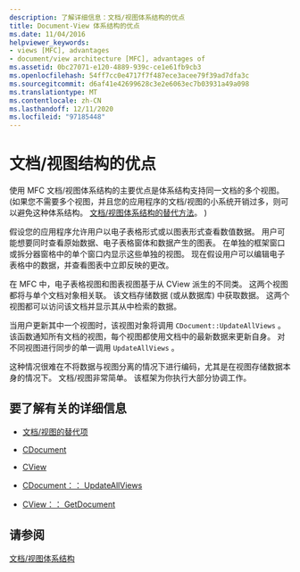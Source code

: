 ```yaml
---
description: 了解详细信息：文档/视图体系结构的优点
title: Document-View 体系结构的优点
ms.date: 11/04/2016
helpviewer_keywords:
- views [MFC], advantages
- document/view architecture [MFC], advantages of
ms.assetid: 0bc27071-e120-4889-939c-ce1e61fb9cb3
ms.openlocfilehash: 54ff7cc0e4717f7f487ece3acee79f39ad7dfa3c
ms.sourcegitcommit: d6af41e42699628c3e2e6063ec7b03931a49a098
ms.translationtype: MT
ms.contentlocale: zh-CN
ms.lasthandoff: 12/11/2020
ms.locfileid: "97185448"
---
```

# <a name="advantages-of-the-documentview-architecture"></a>文档/视图结构的优点

使用 MFC 文档/视图体系结构的主要优点是体系结构支持同一文档的多个视图。  (如果您不需要多个视图，并且您的应用程序的文档/视图的小系统开销过多，则可以避免这种体系结构。 [文档/视图体系结构的替代方法](alternatives-to-the-document-view-architecture.md)。 ) 

假设您的应用程序允许用户以电子表格形式或以图表形式查看数值数据。 用户可能想要同时查看原始数据、电子表格窗体和数据产生的图表。 在单独的框架窗口或拆分器窗格中的单个窗口内显示这些单独的视图。 现在假设用户可以编辑电子表格中的数据，并查看图表中立即反映的更改。

在 MFC 中，电子表格视图和图表视图基于从 CView 派生的不同类。 这两个视图都将与单个文档对象相关联。 该文档存储数据 (或从数据库) 中获取数据。 这两个视图都可以访问该文档并显示其从中检索的数据。

当用户更新其中一个视图时，该视图对象将调用 `CDocument::UpdateAllViews` 。 该函数通知所有文档的视图，每个视图都使用文档中的最新数据来更新自身。 对不同视图进行同步的单一调用 `UpdateAllViews` 。

这种情况很难在不将数据与视图分离的情况下进行编码，尤其是在视图存储数据本身的情况下。 文档/视图非常简单。 该框架为你执行大部分协调工作。

## <a name="what-do-you-want-to-know-more-about"></a>要了解有关的详细信息

- [文档/视图的替代项](alternatives-to-the-document-view-architecture.md)

- [CDocument](reference/cdocument-class.md)

- [CView](reference/cview-class.md)

- [CDocument：： UpdateAllViews](reference/cdocument-class.md#updateallviews)

- [CView：： GetDocument](reference/cview-class.md#getdocument)

## <a name="see-also"></a>请参阅

[文档/视图体系结构](document-view-architecture.md)
